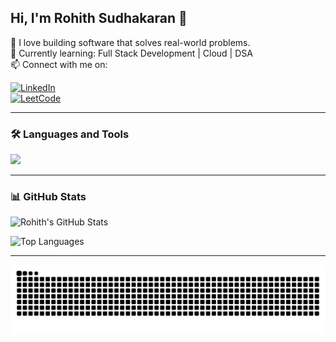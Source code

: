 ## Hi, I'm Rohith Sudhakaran 👋

🚀 I love building software that solves real-world problems.  
🎯 Currently learning: Full Stack Development | Cloud | DSA  
📫 Connect with me on:

[![LinkedIn](https://img.shields.io/badge/LinkedIn-blue?style=flat&logo=linkedin)](https://www.linkedin.com/in/rohithsudhakaran/)  
[![LeetCode](https://img.shields.io/badge/LeetCode-orange?style=flat&logo=leetcode)](https://leetcode.com/u/rohithsudhakaran/)

---

### 🛠️ Languages and Tools

<img src="https://skillicons.dev/icons?i=java,cpp,python,html,css,js,react,nodejs,git,github,linux" />

---

### 📊 GitHub Stats

![Rohith's GitHub Stats](https://github-readme-stats.vercel.app/api?username=RohithSudhakaran&show_icons=true&theme=radical)

![Top Languages](https://github-readme-stats.vercel.app/api/top-langs/?username=RohithSudhakaran&layout=compact&theme=radical)

---
<picture>
  <source media="(prefers-color-scheme: dark)" srcset="https://raw.githubusercontent.com/RohithSudhakaran/RohithSudhakaran/output/github-snake-dark.svg" />
  <source media="(prefers-color-scheme: light)" srcset="https://raw.githubusercontent.com/RohithSudhakaran/RohithSudhakaran/output/github-snake.svg" />
  <img alt="github-snake" src="https://raw.githubusercontent.com/RohithSudhakaran/RohithSudhakaran/output/github-snake.svg" />
</picture>
